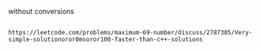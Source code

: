 without conversions
```
​
https://leetcode.com/problems/maximum-69-number/discuss/2787305/Very-simple-solutionoror0msoror100-faster-than-c++-solutions
```